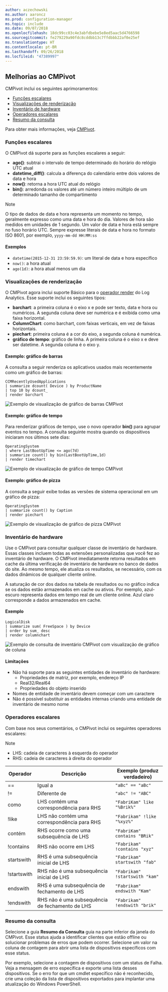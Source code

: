 ```yaml
---
author: aczechowski
ms.author: aaroncz
ms.prod: configuration-manager
ms.topic: include
ms.date: 09/07/2018
ms.openlocfilehash: 18dc99cc03c4e3abfdbebe5e8ed5aac5d4766598
ms.sourcegitcommit: fe279229a90fdc8cddbb13c7ffdbbb22af0e25ef
ms.translationtype: HT
ms.contentlocale: pt-BR
ms.lasthandoff: 09/26/2018
ms.locfileid: "47389997"
---
```

## <a name="bkmk_cmpivot"></a> Melhorias ao CMPivot
<!--1359068-->

CMPivot inclui os seguintes aprimoramentos:  
- [Funções escalares](#bkmk_cmpivot-functions)  
- [Visualizações de renderização](#bkmk_cmpivot-charts)  
- [Inventário de hardware](#bkmk_cmpivot-hinv)  
- [Operadores escalares](#bkmk_cmpivot-operators)  
- [Resumo da consulta](#bkmk_cmpivot-summary)  

Para obter mais informações, veja [CMPivot](/sccm/core/servers/manage/cmpivot).


### <a name="bkmk_cmpivot-functions"></a> Funções escalares
O CMPivot dá suporte para as funções escalares a seguir:
- **ago()**: subtrai o intervalo de tempo determinado do horário do relógio UTC atual  
- **datetime_diff()**: calcula a diferença do calendário entre dois valores de data e hora  
- **now()**: retorna a hora UTC atual do relógio  
- **bin()**: arredonda os valores até um número inteiro múltiplo de um determinado tamanho de compartimento  

> [!Note]  
> O tipo de dados de data e hora representa um momento no tempo, geralmente expresso como uma data e hora do dia. Valores de hora são medidos em unidades de 1 segundo. Um valor de data e hora está sempre no fuso horário UTC. Sempre expresse literais de data e hora no formato ISO 8601, por exemplo, `yyyy-mm-dd HH:MM:ss`  

#### <a name="examples"></a>Exemplos
- `datetime(2015-12-31 23:59:59.9)`: um literal de data e hora específico   
- `now()`: a hora atual  
- `ago(1d)`: a hora atual menos um dia  


### <a name="bkmk_cmpivot-charts"></a> Visualizações de renderização

O CMPivot agora inclui suporte Básico para o [operador render](https://docs.microsoft.com/azure/kusto/query/renderoperator) do Log Analytics. Esse suporte inclui os seguintes tipos:  
- **barchart**: a primeira coluna é o eixo x e pode ser texto, data e hora ou numéricos. A segunda coluna deve ser numérica e é exibida como uma faixa horizontal.  
- **ColumnChart**: como barchart, com faixas verticais, em vez de faixas horizontais.  
- **piechart**: primeira coluna é a cor do eixo, a segunda coluna é numérica.  
- **gráfico de tempo**: gráfico de linha. A primeira coluna é o eixo x e deve ser datetime. A segunda coluna é o eixo y.  

#### <a name="example-bar-chart"></a>Exemplo: gráfico de barras
A consulta a seguir renderiza os aplicativos usados mais recentemente como um gráfico de barras:

```
CCMRecentlyUsedApplications
| summarize dcount( Device ) by ProductName
| top 10 by dcount_
| render barchart
```
![Exemplo de visualização de gráfico de barras CMPivot](../media/1359068-cmpivot-barchart.png)

#### <a name="example-time-chart"></a>Exemplo: gráfico de tempo
Para renderizar gráficos de tempo, use o novo operador **bin()** para agrupar eventos no tempo. A consulta seguinte mostra quando os dispositivos iniciaram nos últimos sete dias:

``` 
OperatingSystem 
| where LastBootUpTime <= ago(7d)
| summarize count() by bin(LastBootUpTime,1d)
| render timechart
```
![Exemplo de visualização de gráfico de tempo CMPivot](../media/1359068-cmpivot-timechart.png)

#### <a name="example-pie-chart"></a>Exemplo: gráfico de pizza
A consulta a seguir exibe todas as versões de sistema operacional em um gráfico de pizza:

```
OperatingSystem 
| summarize count() by Caption
| render piechart
```
![Exemplo de visualização de gráfico de pizza CMPivot](../media/1359068-cmpivot-piechart.png)


### <a name="bkmk_cmpivot-hinv"></a> Inventário de hardware
Use o CMPivot para consultar qualquer classe de inventário de hardware. Essas classes incluem todas as extensões personalizadas que você fez ao inventário de hardware. O CMPivot imediatamente retorna resultados em cache da última verificação de inventário de hardware no banco de dados do site. Ao mesmo tempo, ele atualiza os resultados, se necessário, com os dados dinâmicos de qualquer cliente online.

A saturação de cor dos dados na tabela de resultados ou no gráfico indica se os dados estão armazenados em cache ou ativos. Por exemplo, azul-escuro representa dados em tempo real de um cliente online. Azul claro corresponde a dados armazenados em cache.

#### <a name="example"></a>Exemplo
```
LogicalDisk
| summarize sum( FreeSpace ) by Device
| order by sum_ desc
| render columnchart
```
![Exemplo de consulta de inventário CMPivot com visualização de gráfico de coluna](../media/1359068-cmpivot-inventory.png)

#### <a name="limitations"></a>Limitações
- Não há suporte para as seguintes entidades de inventário de hardware:  
    - Propriedades de matriz, por exemplo, endereço IP  
    - Real32/Real64 <!--example?-->  
    - Propriedades do objeto inserido <!--example?-->  
- Nomes de entidade de inventário devem começar com um caractere
- Não é possível substituir as entidades internas criando uma entidade de inventário de mesmo nome  


### <a name="bkmk_cmpivot-operators"></a> Operadores escalares
Com base nos seus comentários, o CMPivot inclui os seguintes operadores escalares:  

> [!Note]  
> - LHS: cadeia de caracteres à esquerda do operador  
> - RHS: cadeia de caracteres à direita do operador  


|Operador|Descrição|Exemplo (produz verdadeiro)|
|--------|-----------|---------------------|
|==|Igual a|`"aBc" == "aBc"`|
|!=|Diferente de|`"abc" != "ABC"`|
|como|LHS contém uma correspondência para RHS|`"FabriKam" like "%Brik%"`|
|!like|LHS não contém uma correspondência para RHS|`"Fabrikam" !like "%xyz%"`|
|contém|RHS ocorre como uma subsequência de LHS|`"FabriKam" contains "BRik"`|
|!contains|RHS não ocorre em LHS|`"Fabrikam" !contains "xyz"`|
|startswith|RHS é uma subsequência inicial de LHS|`"Fabrikam" startswith "fab"`|
|!startswith|RHS não é uma subsequência inicial de LHS|`"Fabrikam" !startswith "kam"`|
|endswith|RHS é uma subsequência de fechamento de LHS|`"Fabrikam" endswith "Kam"`|
|!endswith|RHS não é uma subsequência de fechamento de LHS|`"Fabrikam" !endswith "brik"`|


### <a name="bkmk_cmpivot-summary"></a> Resumo da consulta
Selecione a guia **Resumo da Consulta** guia na parte inferior da janela do CMPivot. Esse status ajuda a identificar clientes que estão offline ou solucionar problemas de erros que podem ocorrer. Selecione um valor na coluna de contagem para abrir uma lista de dispositivos específicos com esse status. 

Por exemplo, selecione a contagem de dispositivos com um status de Falha. Veja a mensagem de erro específica e exporte uma lista desses dispositivos. Se o erro for que um cmdlet específico não é reconhecido, crie uma coleção da lista de dispositivos exportados para implantar uma atualização do Windows PowerShell.  